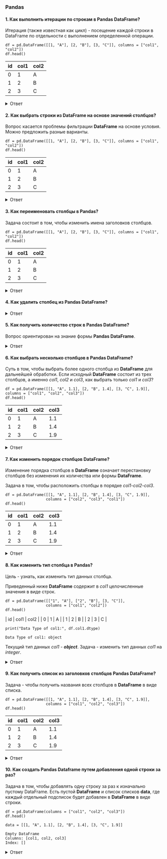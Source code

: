### Pandas

#### 1. Как выполнить итерации по строкам в Pandas DataFrame?

Итерация (также известная как цикл) - посещение каждой строки в DataFrame по отдельности с выполнением определенной операции.

```
df = pd.DataFrame([[1, "A"], [2, "B"], [3, "C"]], columns = ["col1", "col2"])
df.head()
```

| id | col1 | col2 |
|----|------|------|
| 0  | 1    | A    |
| 1  | 2    | B    |
| 2  | 3    | C    |


<details>
<summary>Ответ</summary>
  
В Pandas можно выполнять итерацию тремя способами, используя **range(len(df))**, **iterrows()** и **itertuples()**.

```
print("Method 1:", end = " ")
for index in range(len(df)):
    print(df["col1"][index], end = " ")
```

Method 1: 1 2 3

```
print("\nMethod 2:", end = " ")
for index, row in df.iterrows():
    print(row["col1"], end = " ")
```
 
Method 2: 1 2 3

```
print("\nMethod 3:", end = " ")
for row in df.itertuples(): 
    print(row.col1, end = " ")
```
 
Method 3: 1 2 3 
</details>

#### 2. Как выбрать строки из DataFrame на основе значений столбцов?

Вопрос касается проблемы фильтрации **DataFrame** на основе условия. Можно предложить разные варианты.

```
df = pd.DataFrame([[1, "A"], [2, "B"], [3, "C"]], columns = ["col1", "col2"])
df.head()
```

| id | col1 | col2 |
|----|------|------|
| 0  | 1    | A    |
| 1  | 2    | B    |
| 2  | 3    | C    |

<details>
<summary>Ответ</summary>

##### Метод 1: фильтрация по одному столбцу.

```
df[df.col1>2]
```
| id | col1 | col2 |
|----|------|------|
| 2  | 3    | C    |

##### Метод 2: фильтрация по нескольким столбцам.

```
df[df.col1>1][df.col2 == "B"]
```
| id | col1 | col2 |
|----|------|------|
| 1  | 2    | B    |

##### Метод 3: фильтрация из списка.

```
df[df.col2.isin(["A", "B"])]
```
| id | col1 | col2 |
|----|------|------|
| 0  | 1    | A    |
| 1  | 2    | B    |

##### Метод 4: использование df.query().

```
df.query('col1 > 2')
```
| id | col1 | col2 |
|----|------|------|
| 2  | 3    | C    |

Метод **isin()** (Метод 3) принимает список значений фильтрации. Метод **query()** (Метод 4) оценивает строковое выражение для фильтрации строк из **DataFrame**.
</details>

#### 3. Как переименовать столбцы в Pandas?

Задача состоит в том, чтобы изменить имена заголовков столбцов.
```
df = pd.DataFrame([[1, "A"], [2, "B"], [3, "C"]], columns = ["col1", "col2"])
df.head()
```

| id | col1 | col2 |
|----|------|------|
| 0  | 1    | A    |
| 1  | 2    | B    |
| 2  | 3    | C    |

<details>
<summary>Ответ</summary>
  
Можно изменить имя **col1** на **col3** с помощью метода **rename()** следующим образом:

```
df.rename(columns = {"col1":"col3"})
```

| id | col3 | col2 |
|----|------|------|
| 0  | 1    | A    |
| 1  | 2    | B    |
| 2  | 3    | C    |

В этом случае исходный **DataFrame** остается неизменным. Если не нужно создавать новый **DataFrame**, нужно использовать *inplace=True*:

```
df.rename(columns = {"col1":"col3"}, inplace = True)
df.head()
```

| id | col3 | col2 |
|----|------|------|
| 0  | 1    | A    |
| 1  | 2    | B    |
| 2  | 3    | C    |

При использовании метода **rename()** нужно создать мэппинг от **old-column-name** к **new-column-name** в виде словаря. Если имя столбца должно быть оставлено без изменений, его не нужно указывать в словаре.

</details>

#### 4. Как удалить столбец из Pandas DataFrame?

<details>
<summary>Ответ</summary>

Чтобы удалить один или несколько столбцов из **DataFrame**, можно использовать метод ***drop()*** и передать в виде списка столбцы, которые нужно удалить.

```
df = pd.DataFrame([[1, "A"], [2, "B"], [3, "C"]], columns = ["col1", "col2"])
df.head()
```

| id | col1 | col2 |
|----|------|------|
| 0  | 1    | A    |
| 1  | 2    | B    |
| 2  | 3    | C    |

```
df.drop(columns = ["col1"])
```

```
df.drop(columns = ["col1"], inplace = True)
df.head()
```
В качестве альтернативы, можно выбрать подмножество столбцов, которые нужно сохранить в конечном **DataFrame**.

```
df = df[["col2"]]
df.head()
```

| id | col2 |
|----|------|
| 0  | A    |
| 1  | B    |
| 2  | C    |

Синтаксис метода ***drop()*** аналогичен синтаксису метода ***rename()***, с той лишь разницей, что аргумент **columns** принимает список столбцов, которые нужно удалить.
</details>

#### 5. Как получить количество строк в Pandas DataFrame?

Вопрос ориентирован на знание формы **Pandas DataFrame**. 

<details>
<summary>Ответ</summary>

```
df = pd.DataFrame([[1, "A"], [2, "B"], [3, "C"]], columns = ["col1", "col2"])
df.head()
```

| id | col1 | col2 |
|----|------|------|
| 0  | 1    | A    |
| 1  | 2    | B    |
| 2  | 3    | C    |

Чтобы найти форму для **DataFrame**, следующим образом используется атрибут ***shape***:

```
print("Shape of the DataFrame:", df.shape)
```
Shape of the DataFrame: (3, 2)

```
print("Number of rows:", df.shape[0])
```
Number of rows: 3

```
print("Number of columns:", df.shape[1])
```
Number of columns: 2

Атрибут ***shape*** возвращает кортеж **Python**. Первый элемент кортежа соответствует количеству строк, второй элемент обозначает количество столбцов.

</details>

#### 6. Как выбрать несколько столбцов в Pandas DataFrame?

Суть в том, чтобы выбрать более одного столбца из **DataFrame** для дальнейшей обработки. Если исходный **DataFrame** состоит из трех столбцов, а именно *col1*, *col2* и *col3*, как выбрать только *col1* и *col3*?

```
df = pd.DataFrame([[1, "A", 1.1], [2, "B", 1.4], [3, "C", 1.9]], columns = ["col1", "col2", "col3"])
df.head()
```

| id| col1 | col2 | col3 |
|---|------|------|------|
| 0 | 1 | A | 1.1 |
| 1 | 2 | B | 1.4 |
| 2 | 3 | C | 1.9 |

<details>
<summary>Ответ</summary>

Это можно сделать двумя способами:

Метод 1: выбрать требуемые столбцы.

```
df_filtered = df[["col1", "col3"]]
df_filtered.head()
```

Метод 2: использовать индексы столбцов в iloc[]. Список *[0,2]* в ***iloc*** интерпретируется как столбцы, расположенные под 0-м (*col1*) и 2-м (*col3*) индексами.

```
df_filtered = df.iloc[:, [0,2]]
df_filtered
```

В обоих случаях результат будет идентичный:

| id | col1 | col3 |
| 0 | 1 | 1.1 |
| 1 | 2 | 1.4 |
| 2 | 3 | 1.9 |

</details>

#### 7. Как изменить порядок столбцов DataFrame?

Изменение порядка столбцов в **DataFrame** означает перестановку столбцов без изменения их количества или формы **DataFrame**.

Задача в том, чтобы расположить столбцы в порядке *col1-col2-col3*.

```
df = pd.DataFrame([[1, "A", 1.1], [2, "B", 1.4], [3, "C", 1.9]], 
                  columns = ["col2", "col3", "col1"])
df.head()
```

| id| col1 | col2 | col3 |
|---|------|------|------|
| 0 | 1 | A | 1.1 |
| 1 | 2 | B | 1.4 |
| 2 | 3 | C | 1.9 |

<details>
<summary>Ответ</summary>

Это можно сделать двумя способами:

Метод 1: выбрать все столбцы по порядку.

```
df_new = df[["col1", "col2", "col3"]]
df_new.head()
```

Метод 2: использовать все индексы столбцов в *iloc[]*. Список *[2,0,1]* в ***iloc*** интерпретируется как столбцы, расположенные под 2-м (*col1*), 0-м (*col2*) и 1-м (*col3*) индексами.

```
df_new = df.iloc[:, [2,0,1]]
df_new.head()
```

| id | col1 | col2 | col3 |
| 0 | 1.1 | 1 | A |
| 1 | 1.4 | 2 | B |
| 2 | 1.9 | 3 | C |

</details>

#### 8. Как изменить тип столбца в Pandas?

Цель - узнать, как изменить тип данных столбца.

Приведенный ниже **DataFrame** содержит в *col1* целочисленные значения в виде строк.

```
df = pd.DataFrame([["1", "A"], ["2", "B"], [3, "C"]], 
                  columns = ["col1", "col2"])
df.head()
```

| id | col1 | col2 |
| 0 | 1 | A |
| 1 | 2 | B |
| 2 | 3 | C |


```
print("Data Type of col1:", df.col1.dtype)

Data Type of col1: object
```


Текущий тип данных *col1* - ***object***. Задача - изменить тип данных *col1* на *integer*.

<details>
<summary>Ответ</summary>

Изменить тип данных можно следующим образом:

```
df["new_col1"] = df["col1"].astype(int)

print("Data Type of new_col1:", df.new_col1.dtype)

Data Type of new_col1: int64
```

Чтобы не создавать столбец, можно хранить новые значения в том же столбце:

```
df["col1"] = df["col1"].astype(int)

print("Data Type of col1:", df.col1.dtype)

Data Type of col1: int64
```

При использовании метода *astype()* необходимо убедиться, что преобразование исходного типа данных в целевой тип выполнимо. Нельзя преобразовать столбец *string* алфавитов в тип данных *integer* или *float*, например.

</details>

#### 9. Как получить список из заголовков столбцов Pandas DataFrame?

Задача - чтобы получить названия всех столбцов в **DataFrame** в виде списка.

```
df = pd.DataFrame([[1, "A", 1.1], [2, "B", 1.4], [3, "C", 1.9]], 
                  columns = ["col1", "col2", "col3"])
df.head()
```

| id| col1 | col2 | col3 |
|---|------|------|------|
| 0 | 1 | A | 1.1 |
| 1 | 2 | B | 1.4 |
| 2 | 3 | C | 1.9 |

<details>
<summary>Ответ</summary>
  
Чтобы получить список столбцов, используется атрибут *columns*:

```
print("All column names:", df.columns)

All column names: Index(['col1', 'col2', 'col3'], dtype='object')

print("Type of df.columns: ", type(df.columns))

Type of df.columns:  <class 'pandas.core.indexes.base.Index'>
```

Вышеуказанное возвращает столбец как объект *Index*. Чтобы получить его в виде списка, приведите полученные результаты к списку:

```
list(df.columns)

['col1', 'col2', 'col3']
```
</details>

#### 10. Как создать Pandas Dataframe путем добавления одной строки за раз?

Задача в том, чтобы добавлять одну строку за раз к изначально пустому DataFrame. Есть пустой **DataFrame** и список списков **data**, где каждый отдельный подсписок будет добавлен в **DataFrame** в виде строки.

```
df = pd.DataFrame(columns = ["col1", "col2", "col3"])
df.head()

data = [[1, "A", 1.1], [2, "B", 1.4], [3, "C", 1.9]]

Empty DataFrame
Columns: [col1, col2, col3]
Index: []
```

<details>
<summary>Ответ</summary>
Чтобы добавлять по одной строке за раз, нужно выполнить итерацию по списку *data* и добавить новую строку следующим образом:

```
for i in data:
    df.loc[df.shape[0]] = i

df.head()
```

| id | col1 | col2 | col3 |
|----|------|------|------|
| 0 | 1 | A | 1.1 |
| 1 | 2 | B | 1.4 |
| 2 | 3 | C | 1.9 |

Первый элемент кортежа, возвращаемого атрибутом **shape**, обозначает количество строк в **DataFrame**. Поэтому каждая новая строка, добавленная в **DataFrame**, обеспечивает создание нового индекса для следующей строки.

</details>
